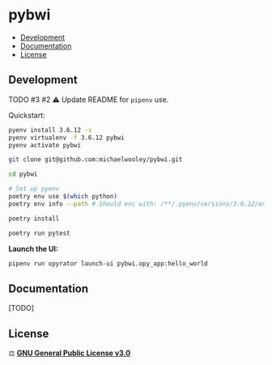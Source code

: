 # pybwi  <!-- omit in toc -->

- [Development](#development)
- [Documentation](#documentation)
- [License](#license)

## Development

TODO #3 #2 ⚠️ Update README for `pipenv` use.

Quickstart:

```bash
pyenv install 3.6.12 -s
pyenv virtualenv -f 3.6.12 pybwi
pyenv activate pybwi

git clone git@github.com:michaelwooley/pybwi.git

cd pybwi

# Set up pyenv
poetry env use $(which python)
poetry env info --path # Should enc with: /**/.pyenv/versions/3.6.12/envs/pybwi

poetry install

poetry run pytest
```

**Launch the UI:**

```bash
pipenv run opyrator launch-ui pybwi.opy_app:hello_world
```

## Documentation

[TODO]

## License

⚖️  [**GNU General Public License v3.0**](./LICENSE)
